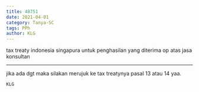 ```yaml
---
title: 48751
date: 2021-04-01
category: Tanya-SC
tags: PPh
author: KLG
---
```


tax treaty indonesia singapura untuk penghasilan yang diterima op atas jasa konsultan

---

jika ada dgt maka silakan merujuk ke tax treatynya pasal 13 atau 14 yaa.

`KLG`
